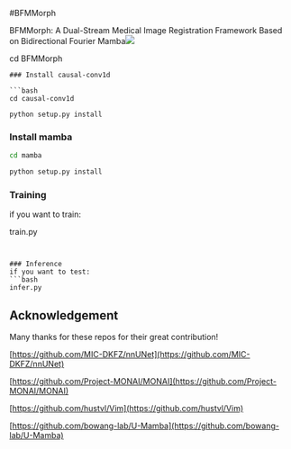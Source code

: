 #BFMMorph

BFMMorph: A Dual-Stream Medical Image Registration Framework Based on Bidirectional Fourier Mamba![](images/modules.jpg)



cd BFMMorph
```
### Install causal-conv1d

```bash
cd causal-conv1d

python setup.py install
```

### Install mamba

```bash
cd mamba

python setup.py install
```

### Training 
if you want to train:

train.py
```

 
### Inference 
if you want to test:
```bash 
infer.py
```
## Acknowledgement
Many thanks for these repos for their great contribution!

[https://github.com/MIC-DKFZ/nnUNet](https://github.com/MIC-DKFZ/nnUNet)

[https://github.com/Project-MONAI/MONAI](https://github.com/Project-MONAI/MONAI)

[https://github.com/hustvl/Vim](https://github.com/hustvl/Vim)

[https://github.com/bowang-lab/U-Mamba](https://github.com/bowang-lab/U-Mamba)

